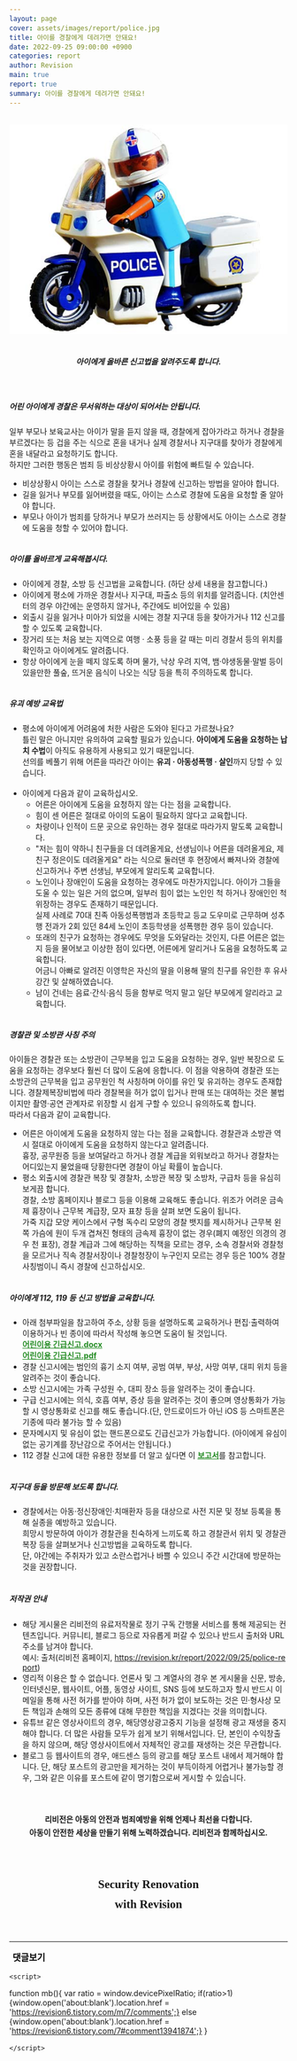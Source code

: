 ```yaml
---
layout: page
cover: assets/images/report/police.jpg
title: 아이를 경찰에게 데려가면 안돼요! 
date: 2022-09-25 09:00:00 +0900
categories: report
author: Revision
main: true
report: true
summary: 아이를 경찰에게 데려가면 안돼요!
---
```


<head>
 <style> .pic:hover {
   color: forestgreen;} </style>
<center><br>
<img src="/assets/images/report/police.jpg"> 
<br><br>
<h5 style="line-height:1.5;">아이에게 올바른 신고법을 알려주도록 합니다.</h5> </center>

</head>

<br>
<h5 style="line-height:1.5;">어린 아이에게 경찰은 무서워하는 대상이 되어서는 안됩니다. </h5>

일부 부모나 보육교사는 아이가 말을 듣지 않을 때, 경찰에게 잡아가라고 하거나 경찰을 부르겠다는 등 겁을 주는 식으로 혼을 내거나 실제 경찰서나 지구대를 찾아가 경찰에게 혼을 내달라고 요청하기도 합니다.<br>
하지만 그러한 행동은 범죄 등 비상상황시 아이를 위험에 빠트릴 수 있습니다.<br>
- 비상상황시 아이는 스스로 경찰을 찾거나 경찰에 신고하는 방법을 알아야 합니다.<br>
- 길을 잃거나 부모를 잃어버렸을 때도, 아이는 스스로 경찰에 도움을 요청할 줄 알아야 합니다.<br>
- 부모나 아이가 범죄를 당하거나 부모가 쓰러지는 등 상황에서도 아이는 스스로 경찰에 도움을 청할 수 있어야 합니다.<br><br>

<h5 style="line-height:1.5;">아이를 올바르게 교육해봅시다.</h5>

- 아이에게 경찰, 소방 등 신고법을 교육합니다. (하단 상세 내용을 참고합니다.)<br>
- 아이에게 평소에 가까운 경찰서나 지구대, 파출소 등의 위치를 알려줍니다. (치안센터의 경우 야간에는 운영하지 않거나, 주간에도 비어있을 수 있음)<br>
- 외출시 길을 잃거나 미아가 되었을 시에는 경찰 지구대 등을 찾아가거나 112 신고를 할 수 있도록 교육합니다.<br>
- 장거리 또는 처음 보는 지역으로 여행 · 소풍 등을 갈 때는 미리 경찰서 등의 위치를 확인하고 아이에게도 알려줍니다.<br>
- 항상 아이에게 눈을 떼지 않도록 하며 물가, 낙상 우려 지역, 뱀·야생동물·말벌 등이 있을만한 풀숲, 뜨거운 음식이 나오는 식당 등을 특히 주의하도록 합니다. <br><br>

<h5 style="line-height:1.5;">유괴 예방 교육법</h5>

- 평소에 아이에게 어려움에 처한 사람은 도와야 된다고 가르쳤나요?
<br>틀린 말은 아니지만 유의하여 교육할 필요가 있습니다. **아이에게 도움을 요청하는 납치 수법**이 아직도 유용하게 사용되고 있기 때문입니다.<br>
선의를 베풀기 위해 어른을 따라간 아이는 **유괴 · 아동성폭행 · 살인**까지 당할 수 있습니다.
<br><br>
- 아이에게 다음과 같이 교육하십시오.<br>
  - 어른은 아이에게 도움을 요청하지 않는 다는 점을 교육합니다.<br>
  - 힘이 센 어른은 절대로 아이의 도움이 필요하지 않다고 교육합니다. <br>
  - 차량이나 인적이 드문 곳으로 유인하는 경우 절대로 따라가지 말도록 교육합니다.<br>
  - "저는 힘이 약하니 친구들을 더 데려올게요, 선생님이나 어른을 데려올게요, 제 친구 정은이도 데려올게요" 라는 식으로 둘러댄 후 현장에서 빠져나와 경찰에 신고하거나 주변 선생님, 부모에게 알리도록 교육합니다.<br>
  - 노인이나 장애인이 도움을 요청하는 경우에도 마찬가지입니다. 아이가 그들을 도울 수 있는 일은 거의 없으며, 일부러 힘이 없는 노인인 척 하거나 장애인인 척 위장하는 경우도 존재하기 때문입니다. <br>실제 사례로 70대 친족 아동성폭행범과 초등학교 등교 도우미로 근무하며 성추행 전과가 2회 있던 84세 노인이 초등학생을 성폭행한 경우 등이 있습니다.<br>
  - 또래의 친구가 요청하는 경우에도 무엇을 도와달라는 것인지, 다른 어른은 없는지 등을 물어보고 이상한 점이 있다면, 어른에게 알리거나 도움을 요청하도록 교육합니다. <br>어금니 아빠로 알려진 이영학은 자신의 딸을 이용해 딸의 친구를 유인한 후 유사강간 및 살해하였습니다.  <br>
  - 남이 건네는 음료·간식·음식 등을 함부로 먹지 말고 일단 부모에게 알리라고 교육합니다.<br><br>
   

<h5 style="line-height:1.5;">경찰관 및 소방관 사칭 주의</h5>

아이들은 경찰관 또는 소방관이 근무복을 입고 도움을 요청하는 경우, 일반 복장으로 도움을 요청하는 경우보다 훨씬 더 많이 도움에 응합니다.
이 점을 악용하여 경찰관 또는 소방관의 근무복을 입고 공무원인 척 사칭하며 아이를 유인 및 유괴하는 경우도 존재합니다. 경찰제복장비법에 따라 경찰복을 허가 없이 입거나 판매 또는 대여하는 것은 불법이지만 촬영·공연 관계자로 위장할 시 쉽게 구할 수 있으니 유의하도록 합니다.<br>
따라서 다음과 같이 교육합니다.
- 어른은 아이에게 도움을 요청하지 않는 다는 점을 교육합니다. 경찰관과 소방관 역시 절대로 아이에게 도움을 요청하지 않는다고 알려줍니다.<br>
 흉장, 공무원증 등을 보여달라고 하거나 경찰 계급을 외워보라고 하거나 경찰차는 어디있는지 물었을때 당황한다면 경찰이 아닐 확률이 높습니다.<br>
- 평소 외출시에 경찰관 복장 및 경찰차, 소방관 복장 및 소방차, 구급차 등을 유심히 보게끔 합니다.<br>
 경찰, 소방 홈페이지나 블로그 등을 이용해 교육해도 좋습니다. 위조가 어려운 금속제 흉장이나 근무복 계급장, 모자 표창 등을 살펴 보면 도움이 됩니다. <br>
 가죽 지갑 모양 케이스에서 구형 독수리 모양의 경찰 뱃지를 제시하거나 근무복 왼쪽 가슴에 원이 두개 겹쳐진 형태의 금속제 흉장이 없는 경우(폐지 예정인 의경의 경우 천 표장), 경찰 계급과 그에 해당하는 직책을 모르는 경우, 소속 경찰서와 경찰청을 모르거나 직속 경찰서장이나 경찰청장이 누구인지 모르는 경우 등은 100% 경찰 사칭범이니 즉시 경찰에 신고하십시오.
<br><br>

<h5 style="line-height:1.5;">아이에게 112, 119 등 신고 방법을 교육합니다.</h5>

- 아래 첨부파일을 참고하여 주소, 상황 등을 설명하도록 교육하거나 편집·출력하여 이용하거나 빈 종이에 따라서 작성해 놓으면 도움이 될 것입니다. <br>
 <a href="/assets/document/어린이용 신고종합.docx" style="color:forestgreen; font-weight:bold;">어린이용 긴급신고.docx<a><br>
<a href="/assets/document/어린이용 신고종합.pdf" style="color:forestgreen; font-weight:bold;" target="_blank">어린이용 긴급신고.pdf<a><br>
- 경찰 신고시에는 범인의 흉기 소지 여부, 공범 여부, 부상, 사망 여부, 대피 위치 등을 알려주는 것이 좋습니다.<br>
- 소방 신고시에는 가족 구성원 수, 대피 장소 등을 알려주는 것이 좋습니다.<br>
- 구급 신고시에는 의식, 호흡 여부, 증상 등을 알려주는 것이 좋으며 영상통화가 가능할 시 영상통화로 신고를 해도 좋습니다.(단, 안드로이드가 아닌 iOS 등 스마트폰은 기종에 따라 불가능 할 수 있음)<br>
- 문자메시지 및 유심이 없는 핸드폰으로도 긴급신고가 가능합니다. (아이에게 유심이 없는 공기계를 장난감으로 주어서는 안됩니다.)<br>
- 112 경찰 신고에 대한 유용한 정보를 더 알고 싶다면 이 <a href="/report/2022/09/12/report-%EC%95%94%EA%B5%AC%ED%98%B8" style="color:forestgreen; font-weight:bold;" target="_blank">보고서</a>를 참고합니다.<br><br>

<h5 style="line-height:1.5;">지구대 등을 방문해 보도록 합니다.</h5>

- 경찰에서는 아동·정신장애인·치매환자 등을 대상으로 사전 지문 및 정보 등록을 통해 실종을 예방하고 있습니다.<br>
 희망시 방문하여 아이가 경찰관을 친숙하게 느끼도록 하고 경찰관서 위치 및 경찰관 복장 등을 살펴보거나 신고방법을 교육하도록 합니다.<br>
 단, 야간에는 주취자가 있고 소란스럽거나 바쁠 수 있으니 주간 시간대에 방문하는 것을 권장합니다. <br><br>

<h5 style="line-height:1.7;"> 저작권 안내</h5>

   - 해당 게시물은 리비전의 유료저작물로 정기 구독 간행물 서비스를 통해 제공되는 컨텐츠입니다. 커뮤니티, 블로그 등으로 자유롭게 퍼갈 수 있으나 반드시 출처와 URL 주소를 남겨야 합니다. <br> <span style="word-break:break-all">
예시: 출처(리비전 홈페이지, https://revision.kr/report/2022/09/25/police-report) </span>
   - 영리적 이용은 할 수 없습니다. 언론사 및 그 계열사의 경우 본 게시물을 신문, 방송, 인터넷신문, 웹사이트, 어플, 동영상 사이트, SNS 등에 보도하고자 할시 반드시 이메일을 통해 사전 허가를 받아야 하며, 사전 허가 없이 보도하는 것은 민·형사상 모든 책임과 손해의 모든 종류에 대해 무한한 책임을 지겠다는 것을 의미합니다.
   - 유튜브 같은 영상사이트의 경우, 해당영상광고중지 기능을 설정해 광고 재생을 중지해야 합니다. 더 많은 사람들 모두가 쉽게 보기 위해서입니다. 단, 본인이 수익창출을 하지 않으며, 해당 영상사이트에서 자체적인 광고를 재생하는 것은 무관합니다. 
   - 블로그 등 웹사이트의 경우, 애드센스 등의 광고를 해당 포스트 내에서 제거해야 합니다. 단, 해당 포스트의 광고만을 제거하는 것이 부득이하게 어렵거나 불가능할 경우, 그와 같은 이유를 포스트에 같이 명기함으로써 게시할 수 있습니다.
<br><br><br>


<h4 style="line-height:1.7; text-align:center;">리비전은 아동의 안전과 범죄예방을 위해 언제나 최선을 다합니다.<br>
 아동이 안전한 세상을 만들기 위해 노력하겠습니다. 리비전과 함께하십시오. </h4><br>

<h2 style="line-height:1.7; font-family:goodtime;text-align:center;"> Security Renovation <br> with Revision</h2>




<html>
<body>
<br>
<hr/>
 <input type="button" style="background-color:transparent; border:none; cursor:pointer;
 font-size:16px; font-weight:bold; font-family:NanumSquareRoundB; " class="pic"
  value="댓글보기" onclick="mb();" >
<br>
    <script src="https://utteranc.es/client.js"
            repo="Revisionsix/reply"
            issue-term="pathname"
            theme="github-dark"
            crossorigin="anonymous"
            async>
    </script>

    <script>
 function mb(){ 
var ratio = window.devicePixelRatio;
if(ratio>1){window.open('about:blank').location.href =
'https://revision6.tistory.com/m/7/comments';}
else {window.open('about:blank').location.href =
'https://revision6.tistory.com/7#comment13941874';} }

    </script>




</body>
</html>
